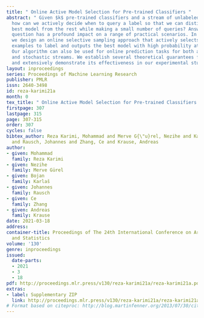 ```yaml
---
title: " Online Active Model Selection for Pre-trained Classifiers "
abstract: " Given $k$ pre-trained classifiers and a stream of unlabeled data examples,
  how can we actively decide when to query a label so that we can distinguish the
  best model from the rest while making a small number of queries? Answering this
  question has a profound impact on a range of practical scenarios. In this work,
  we design an online selective sampling approach that actively selects informative
  examples to label and outputs the best model with high probability at any round.
  Our algorithm can also be used for online prediction tasks for both adversarial
  and stochastic streams. We establish several theoretical guarantees for our algorithm
  and extensively demonstrate its effectiveness in our experimental studies. "
layout: inproceedings
series: Proceedings of Machine Learning Research
publisher: PMLR
issn: 2640-3498
id: reza-karimi21a
month: 0
tex_title: " Online Active Model Selection for Pre-trained Classifiers "
firstpage: 307
lastpage: 315
page: 307-315
order: 307
cycles: false
bibtex_author: Reza Karimi, Mohammad and Merve G{\"u}rel, Nezihe and Karla\v{s}, Bojan
  and Rausch, Johannes and Zhang, Ce and Krause, Andreas
author:
- given: Mohammad
  family: Reza Karimi
- given: Nezihe
  family: Merve Gürel
- given: Bojan
  family: Karlaš
- given: Johannes
  family: Rausch
- given: Ce
  family: Zhang
- given: Andreas
  family: Krause
date: 2021-03-18
address: 
container-title: Proceedings of The 24th International Conference on Artificial Intelligence
  and Statistics
volume: '130'
genre: inproceedings
issued:
  date-parts:
  - 2021
  - 3
  - 18
pdf: http://proceedings.mlr.press/v130/reza-karimi21a/reza-karimi21a.pdf
extras:
- label: Supplementary ZIP
  link: http://proceedings.mlr.press/v130/reza-karimi21a/reza-karimi21a-supp.zip
# Format based on citeproc: http://blog.martinfenner.org/2013/07/30/citeproc-yaml-for-bibliographies/
---
```

